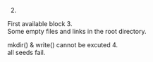 2.  
First available block
3.  
Some empty files and links in the root directory.

mkdir() & write() cannot be excuted
4.  
all seeds fail.